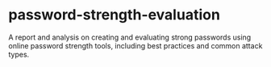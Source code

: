 # password-strength-evaluation
A report and analysis on creating and evaluating strong passwords using online password strength tools, including best practices and common attack types.
